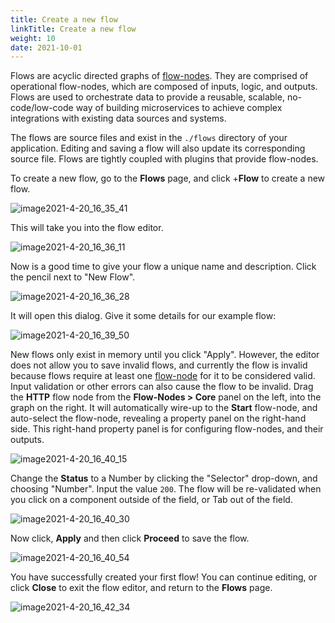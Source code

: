 ```yaml
---
title: Create a new flow
linkTitle: Create a new flow
weight: 10
date: 2021-10-01
---
```


Flows are acyclic directed graphs of [flow-nodes](/docs/developer_guide/flows/flow-nodes/). They are comprised of operational flow-nodes, which are composed of inputs, logic, and outputs. Flows are used to orchestrate data to provide a reusable, scalable, no-code/low-code way of building microservices to achieve complex integrations with existing data sources and systems.

The flows are source files and exist in the `./flows` directory of your application. Editing and saving a flow will also update its corresponding source file. Flows are tightly coupled with plugins that provide flow-nodes.

To create a new flow, go to the **Flows** page, and click +**Flow** to create a new flow.

![image2021-4-20_16_35_41](/Images/image2021_4_20_16_35_41.png)

This will take you into the flow editor.

![image2021-4-20_16_36_11](/Images/image2021_4_20_16_36_11.png)

Now is a good time to give your flow a unique name and description. Click the pencil next to "New Flow".

![image2021-4-20_16_36_28](/Images/image2021_4_20_16_36_28.png)

It will open this dialog. Give it some details for our example flow:

![image2021-4-20_16_39_50](/Images/image2021_4_20_16_39_50.png)

New flows only exist in memory until you click "Apply". However, the editor does not allow you to save invalid flows, and currently the flow is invalid because flows require at least one [flow-node](/docs/developer_guide/flows/flow-nodes/) for it to be considered valid. Input validation or other errors can also cause the flow to be invalid. Drag the **HTTP** flow node from the **Flow-Nodes > Core** panel on the left, into the graph on the right. It will automatically wire-up to the **Start** flow-node, and auto-select the flow-node, revealing a property panel on the right-hand side. This right-hand property panel is for configuring flow-nodes, and their outputs.

![image2021-4-20_16_40_15](/Images/image2021_4_20_16_40_15.png)

Change the **Status** to a Number by clicking the "Selector" drop-down, and choosing "Number". Input the value `200`. The flow will be re-validated when you click on a component outside of the field, or Tab out of the field.

![image2021-4-20_16_40_30](/Images/image2021_4_20_16_40_30.png)

Now click, **Apply** and then click **Proceed** to save the flow.

![image2021-4-20_16_40_54](/Images/image2021_4_20_16_40_54.png)

You have successfully created your first flow! You can continue editing, or click **Close** to exit the flow editor, and return to the **Flows** page.

![image2021-4-20_16_42_34](/Images/image2021_4_20_16_42_34.png)
